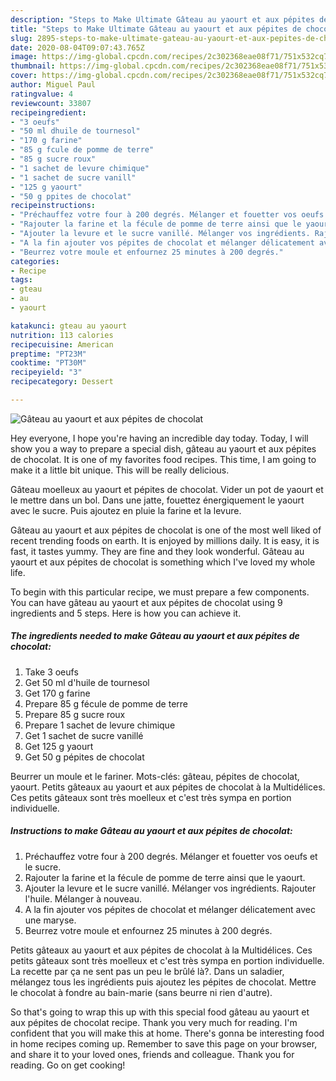 ```yaml
---
description: "Steps to Make Ultimate Gâteau au yaourt et aux pépites de chocolat"
title: "Steps to Make Ultimate Gâteau au yaourt et aux pépites de chocolat"
slug: 2895-steps-to-make-ultimate-gateau-au-yaourt-et-aux-pepites-de-chocolat
date: 2020-08-04T09:07:43.765Z
image: https://img-global.cpcdn.com/recipes/2c302368eae08f71/751x532cq70/gateau-au-yaourt-et-aux-pepites-de-chocolat-photo-principale-de-la-recette.jpg
thumbnail: https://img-global.cpcdn.com/recipes/2c302368eae08f71/751x532cq70/gateau-au-yaourt-et-aux-pepites-de-chocolat-photo-principale-de-la-recette.jpg
cover: https://img-global.cpcdn.com/recipes/2c302368eae08f71/751x532cq70/gateau-au-yaourt-et-aux-pepites-de-chocolat-photo-principale-de-la-recette.jpg
author: Miguel Paul
ratingvalue: 4
reviewcount: 33807
recipeingredient:
- "3 oeufs"
- "50 ml dhuile de tournesol"
- "170 g farine"
- "85 g fcule de pomme de terre"
- "85 g sucre roux"
- "1 sachet de levure chimique"
- "1 sachet de sucre vanill"
- "125 g yaourt"
- "50 g ppites de chocolat"
recipeinstructions:
- "Préchauffez votre four à 200 degrés. Mélanger et fouetter vos oeufs et le sucre."
- "Rajouter la farine et la fécule de pomme de terre ainsi que le yaourt."
- "Ajouter la levure et le sucre vanillé. Mélanger vos ingrédients. Rajouter l&#39;huile. Mélanger à nouveau."
- "A la fin ajouter vos pépites de chocolat et mélanger délicatement avec une maryse."
- "Beurrez votre moule et enfournez 25 minutes à 200 degrés."
categories:
- Recipe
tags:
- gteau
- au
- yaourt

katakunci: gteau au yaourt 
nutrition: 113 calories
recipecuisine: American
preptime: "PT23M"
cooktime: "PT30M"
recipeyield: "3"
recipecategory: Dessert

---
```



![Gâteau au yaourt et aux pépites de chocolat](https://img-global.cpcdn.com/recipes/2c302368eae08f71/751x532cq70/gateau-au-yaourt-et-aux-pepites-de-chocolat-photo-principale-de-la-recette.jpg)

Hey everyone, I hope you're having an incredible day today. Today, I will show you a way to prepare a special dish, gâteau au yaourt et aux pépites de chocolat. It is one of my favorites food recipes. This time, I am going to make it a little bit unique. This will be really delicious.

Gâteau moelleux au yaourt et pépites de chocolat. Vider un pot de yaourt et le mettre dans un bol. Dans une jatte, fouettez énergiquement le yaourt avec le sucre. Puis ajoutez en pluie la farine et la levure.

Gâteau au yaourt et aux pépites de chocolat is one of the most well liked of recent trending foods on earth. It is enjoyed by millions daily. It is easy, it is fast, it tastes yummy. They are fine and they look wonderful. Gâteau au yaourt et aux pépites de chocolat is something which I've loved my whole life.


To begin with this particular recipe, we must prepare a few components. You can have gâteau au yaourt et aux pépites de chocolat using 9 ingredients and 5 steps. Here is how you can achieve it.

<!--inarticleads1-->

##### The ingredients needed to make Gâteau au yaourt et aux pépites de chocolat:

1. Take 3 oeufs
1. Get 50 ml d&#39;huile de tournesol
1. Get 170 g farine
1. Prepare 85 g fécule de pomme de terre
1. Prepare 85 g sucre roux
1. Prepare 1 sachet de levure chimique
1. Get 1 sachet de sucre vanillé
1. Get 125 g yaourt
1. Get 50 g pépites de chocolat


Beurrer un moule et le fariner. Mots-clés: gâteau, pépites de chocolat, yaourt. Petits gâteaux au yaourt et aux pépites de chocolat à la Multidélices. Ces petits gâteaux sont très moelleux et c&#39;est très sympa en portion individuelle. 

<!--inarticleads2-->

##### Instructions to make Gâteau au yaourt et aux pépites de chocolat:

1. Préchauffez votre four à 200 degrés. Mélanger et fouetter vos oeufs et le sucre.
1. Rajouter la farine et la fécule de pomme de terre ainsi que le yaourt.
1. Ajouter la levure et le sucre vanillé. Mélanger vos ingrédients. Rajouter l&#39;huile. Mélanger à nouveau.
1. A la fin ajouter vos pépites de chocolat et mélanger délicatement avec une maryse.
1. Beurrez votre moule et enfournez 25 minutes à 200 degrés.


Petits gâteaux au yaourt et aux pépites de chocolat à la Multidélices. Ces petits gâteaux sont très moelleux et c&#39;est très sympa en portion individuelle. La recette par ça ne sent pas un peu le brûlé là?. Dans un saladier, mélangez tous les ingrédients puis ajoutez les pépites de chocolat. Mettre le chocolat à fondre au bain-marie (sans beurre ni rien d&#39;autre). 

So that's going to wrap this up with this special food gâteau au yaourt et aux pépites de chocolat recipe. Thank you very much for reading. I'm confident that you will make this at home. There's gonna be interesting food in home recipes coming up. Remember to save this page on your browser, and share it to your loved ones, friends and colleague. Thank you for reading. Go on get cooking!
